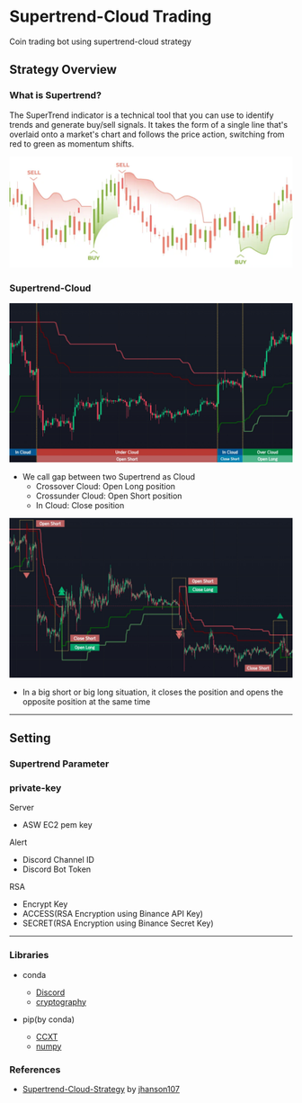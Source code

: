 # Supertrend-Cloud Trading
Coin trading bot using supertrend-cloud strategy

## Strategy Overview
### What is Supertrend?
The SuperTrend indicator is a technical tool that you can use to identify trends and generate buy/sell signals. It takes the form of a single line that's overlaid onto a market's chart and follows the price action, switching from red to green as momentum shifts.

![](img/supertrend.png?raw=true)

### Supertrend-Cloud
![](img/supertrend_cloud_example.jpeg?raw=true)

- We call gap between two Supertrend as Cloud
  - Crossover Cloud: Open Long position
  - Crossunder Cloud: Open Short position
  - In Cloud: Close position

![](img/position_example.jpeg?raw=true)
- In a big short or big long situation, it closes the position and opens the opposite position at the same time

- - -

## Setting
### Supertrend Parameter

### private-key
Server
- ASW EC2 pem key  

Alert
- Discord Channel ID
- Discord Bot Token

RSA
- Encrypt Key
- ACCESS(RSA Encryption using Binance API Key)
- SECRET(RSA Encryption using Binance Secret Key)

- - -

### Libraries
- conda
  - [Discord](https://discordpy.readthedocs.io/en/stable/)
  - [cryptography]()
  
- pip(by conda)
  - [CCXT](https://github.com/ccxt/ccxt)
  - [numpy](https://numpy.org/)

### References
- [Supertrend-Cloud-Strategy](https://kr.tradingview.com/script/sO5mkXTE-SuperTrend-Cloud-Strategy/) by [jhanson107](https://kr.tradingview.com/u/jhanson107/)